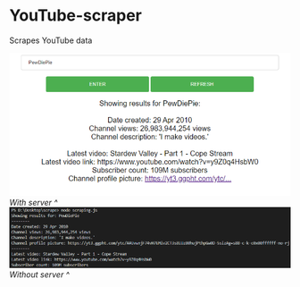 # YouTube-scraper
Scrapes YouTube data

<img src="example.PNG" />
<br>
<i>With server ^</i>
<br>

<img src="example2.PNG" />
<i>Without server ^</i>
